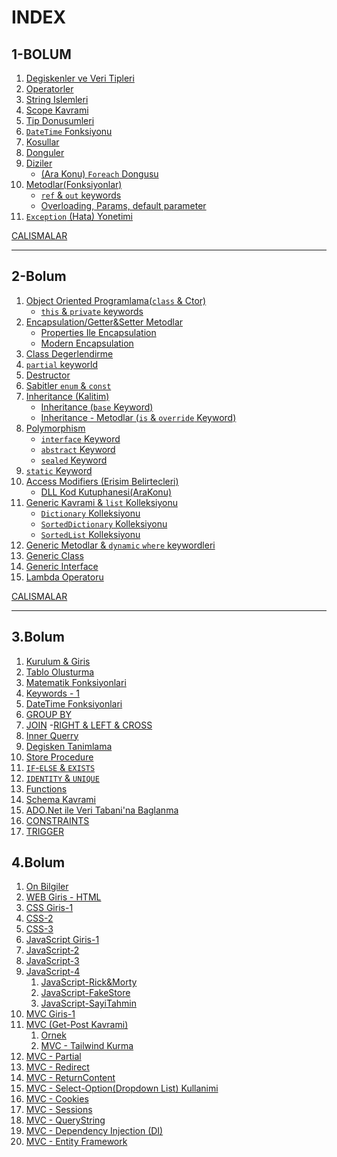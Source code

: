 # INDEX

## 1-BOLUM

1. [Degiskenler ve Veri Tipleri](/1-BOLUM/degiskenler-veri-tipleri-001/README.md)
2. [Operatorler](/1-BOLUM/operatorler-002/README.md)
3. [String Islemleri](/1-BOLUM/string-islemleri-003/README.md)
4. [Scope Kavrami](/1-BOLUM/scope-kavrami-004/README.md)
5. [Tip Donusumleri](/1-BOLUM/tip-donusumleri-005/README.md)
6. [`DateTime` Fonksiyonu](/1-BOLUM/datetime-kavrami-006/README.md)
7. [Kosullar](/1-BOLUM/kosullar-007/README.md)
8. [Donguler](/1-BOLUM/donguler-008/README.md)
9. [Diziler](/1-BOLUM/diziler-009/README.md)
    * [(Ara Konu) `Foreach` Dongusu](/1-BOLUM/foreach-dongusu/README.md)
10. [Metodlar(Fonksiyonlar)](/1-BOLUM/fonksiyonlar-010/README.md)
    * [`ref` & `out` keywords](/1-BOLUM/fonksiyonlar-deger-referans%20tipi-010-1/README.md)
    * [Overloading, Params, default parameter](/1-BOLUM/fonksiyonlar-devam-010-2/README.md)
11. [`Exception` (Hata) Yonetimi](/1-BOLUM/exception(hata)-yonetimi-011/README.md)

[CALISMALAR](/1-BOLUM/CALISMALAR/)

---

## 2-Bolum

1. [Object Oriented Programlama(`class` & Ctor)](/2-BOLUM/object-oriented-giris-001/README.md)
    * [`this` & `private` keywords](/2-BOLUM/OOP-giris-001-02/README.md)
2. [Encapsulation/Getter&Setter Metodlar](/2-BOLUM/OOP-Encapsulation-002/README.md)
    * [Properties Ile Encapsulation](/2-BOLUM/OOP-encapculation-002-02/README.md)
    * [Modern Encapsulation](/2-BOLUM/OOP-encapculation-002-03/README.md)
3. [Class Degerlendirme](/2-BOLUM/OOP-Class-Degerlendirme-003/README.md)
4. [`partial` keyworld](/2-BOLUM/OOP-Ara-partial-004-01/README.md)
5. [Destructor](/2-BOLUM/OOP-Ara-Destructor-004-02/README.md)
6. [Sabitler `enum` & `const`](/2-BOLUM/enum-005/README.md)
7. [Inheritance (Kalitim)](/2-BOLUM/Inheritance-006/README.md)
    * [Inheritance (`base` Keyword)](/2-BOLUM/inheritence-006-02/README.md)
    * [Inheritance - Metodlar (`is` & `override` Keyword)](/2-BOLUM/inheritance-006-03/README.md)
8. [Polymorphism](#index)
    * [`interface` Keyword](/2-BOLUM/interface-007/README.md)
    * [`abstract` Keyword](/2-BOLUM/abstract-008/README.md)
    * [`sealed` Keyword](/2-BOLUM/sealed-009/README.md)
9. [`static` Keyword](/2-BOLUM/static-010/README.md)
10. [Access Modifiers (Erisim Belirtecleri)](/2-BOLUM/access-modifiers-011/README.md)
    * [DLL Kod Kutuphanesi(AraKonu)](/2-BOLUM/DLL-010-1/README.md)
11. [Generic Kavrami & `list` Kolleksiyonu](/2-BOLUM/generic-kavrami-012/README.md)
    * [`Dictionary` Kolleksiyonu](/2-BOLUM/generic-dictionary-012-01/README.md)
    * [`SortedDictionary` Kolleksiyonu](/2-BOLUM/generic-sorteddictionary-012-02/README.md)
    * [`SortedList` Kolleksiyonu](/2-BOLUM/generic-SortedList-012-03/README.md)
12. [Generic Metodlar & `dynamic` `where` keywordleri](/2-BOLUM/Generic-Metodlar-013/README.md)
13. [Generic Class](/2-BOLUM/generic-siniflar-014/README.md)
14. [Generic Interface](/2-BOLUM/generic-interface-015/README.md)
15. [Lambda Operatoru](/2-BOLUM/Lambda-Operatoru-016/README.md)

[CALISMALAR](/2-BOLUM/CALISMALAR/)

---

## 3.Bolum

1. [Kurulum & Giris](/3-BOLUM/SQL-Kurulum/Kurulum-Giris.md)
2. [Tablo Olusturma](/3-BOLUM/SQL-Kurulum/Tablo-Olusturma.md)
3. [Matematik Fonksiyonlari](/3-BOLUM/SQL-Kurulum/Matematik-Fonk.md)
4. [Keywords - 1](/3-BOLUM/SQL-Kurulum/Keywords1.md)
5. [DateTime Fonksiyonlari](/3-BOLUM/SQL-Kurulum/DateTime.md)
6. [GROUP BY](/3-BOLUM/SQL-Kurulum/Groupby.md)
7. [JOIN](/3-BOLUM/SQL-Kurulum/JOIN.md)
    -[RIGHT & LEFT & CROSS](/3-BOLUM/SQL-Kurulum/Join2.md)
8. [Inner Querry](/3-BOLUM/SQL-Kurulum/Inner-Queer.md)
9. [Degisken Tanimlama](/3-BOLUM/SQL-Kurulum/Degisken-tanimlama.md)
10. [Store Procedure](/3-BOLUM/SQL-Kurulum/Store-Procedure-11.md)
11. [`IF`-`ELSE` & `EXISTS`](/3-BOLUM/SQL-Kurulum/IF-Else-12.md)
12. [`IDENTITY` & `UNIQUE`](/3-BOLUM/SQL-Kurulum/Identity-Unique-13.md)
13. [Functions](/3-BOLUM/SQL-Kurulum/Function-14.md)
14. [Schema Kavrami](/3-BOLUM/SQL-Kurulum/Schema-15.md)
15. [ADO.Net ile Veri Tabani'na Baglanma](/3-BOLUM/VeriTabanina-Baglanti(ADO)/README.md)
16. [CONSTRAINTS](/3-BOLUM/SQL-Kurulum/Constraints-16.md)
17. [TRIGGER](/3-BOLUM/SQL-Kurulum/Triggers-17.md)

## 4.Bolum

1. [On Bilgiler](/4-BOLUM/WEB-Giris-001/ONBILGI.md)
2. [WEB Giris - HTML](/4-BOLUM/WEB-Giris-001/README.md)
3. [CSS Giris-1](/4-BOLUM/CSS-002/README.md)
4. [CSS-2](/4-BOLUM/CSS-003/)
5. [CSS-3](/4-BOLUM/CSS-004/)
6. [JavaScript Giris-1](/4-BOLUM/JS-005/README.md)
7. [JavaScript-2](/4-BOLUM/JS-006/)
8. [JavaScript-3](/4-BOLUM/JS-007/)
9. [JavaScript-4](/4-BOLUM/JS-008/)
    1. [JavaScript-Rick&Morty](/4-BOLUM/JS-009(r&m%20exercise)/)
    2. [JavaScript-FakeStore](/4-BOLUM/js-Exercise(fakestoreAPI)/)
    3. [JavaScript-SayiTahmin](/4-BOLUM/JS-Exercise(random)/)
10. [MVC Giris-1](/4-BOLUM/MVC-001/README.md)
11. [MVC (Get-Post Kavrami)](/4-BOLUM/MVC-002/README.md)
    1. [Ornek](/4-BOLUM/MVC-003(GetPost)/README.md)
    2. [MVC - Tailwind Kurma](/4-BOLUM/MVC-002-Tailwind/README.md)
12. [MVC - Partial](/4-BOLUM/MVC-004(partial-view)/README.md)
13. [MVC - Redirect](/4-BOLUM/MVC-005(redirect)/README.md)
14. [MVC - ReturnContent](/4-BOLUM/MVC-006(returncontent)/README.md)
15. [MVC - Select-Option(Dropdown List) Kullanimi](/4-BOLUM/MVC-007(dropdown)/README.md)
16. [MVC - Cookies](/4-BOLUM/MVC-009(cookie)/README.md)
17. [MVC - Sessions](/4-BOLUM/MVC-010(sessions%20giris)/README.md)
18. [MVC - QueryString](/4-BOLUM/MVC-011(querrystring)/README.md)
19. [MVC - Dependency Injection (DI)](/4-BOLUM/MVC-012(Dependency_Injection)/README.md)
20. [MVC - Entity Framework](/4-BOLUM/MVC-013-EntityFramework/README.md)
